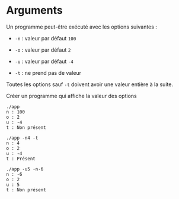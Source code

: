 # Arguments
Un programme peut-être exécuté avec les options suivantes :

- `-n` : valeur par défaut `100`
- `-o` : valeur par défaut `2`
- `-u` : valeur par défaut `-4`

- `-t` : ne prend pas de valeur

Toutes les options sauf `-t` doivent avoir une valeur entière à la suite.

Créer un programme qui affiche la valeur des options

```console
./app
n : 100
o : 2
u : -4
t : Non présent

./app -n4 -t
n : 4
o : 2
u : -4
t : Présent

./app -u5 -n-6
n : -6
o : 2
u : 5
t : Non présent
```